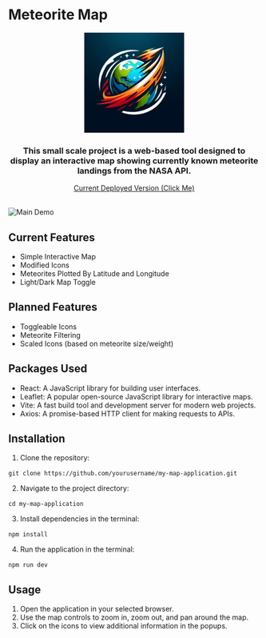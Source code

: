 # Meteorite Map

<p align="center">
<img src="src/assets/meteor-logo.png" width="200" title="Login With Custom URL">
</p>
<h3 align="center">This small scale project is a web-based tool designed to display an interactive map showing currently known meteorite landings from the NASA API.</h3>
<div align="center">

[Current Deployed Version (Click Me)](https://meteorite-map.netlify.app/)

</div>
<br/>
<img src="src/assets/meteor-demo.gif" title="Main Demo">
</a>
<br/>

## Current Features

- Simple Interactive Map
- Modified Icons
- Meteorites Plotted By Latitude and Longitude
- Light/Dark Map Toggle

## Planned Features

- Toggleable Icons
- Meteorite Filtering
- Scaled Icons (based on meteorite size/weight)

## Packages Used

- React: A JavaScript library for building user interfaces.
- Leaflet: A popular open-source JavaScript library for interactive maps.
- Vite: A fast build tool and development server for modern web projects.
- Axios: A promise-based HTTP client for making requests to APIs.

## Installation

1. Clone the repository:

```
git clone https://github.com/yourusername/my-map-application.git
```

2. Navigate to the project directory:

```
cd my-map-application
```

3. Install dependencies in the terminal:

```
npm install
```

4. Run the application in the terminal:

```
npm run dev
```

## Usage

1. Open the application in your selected browser.
2. Use the map controls to zoom in, zoom out, and pan around the map.
3. Click on the icons to view additional information in the popups.
